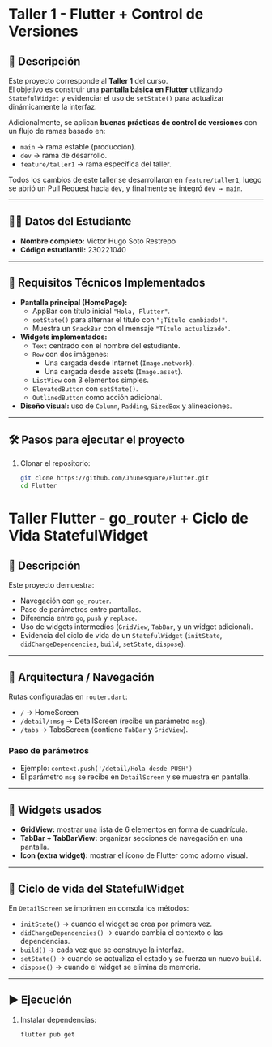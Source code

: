# Taller 1 - Flutter + Control de Versiones

## 📌 Descripción
Este proyecto corresponde al **Taller 1** del curso.  
El objetivo es construir una **pantalla básica en Flutter** utilizando `StatefulWidget` y evidenciar el uso de `setState()` para actualizar dinámicamente la interfaz.  

Adicionalmente, se aplican **buenas prácticas de control de versiones** con un flujo de ramas basado en:
- `main` → rama estable (producción).  
- `dev` → rama de desarrollo.  
- `feature/taller1` → rama específica del taller.  

Todos los cambios de este taller se desarrollaron en `feature/taller1`, luego se abrió un Pull Request hacia `dev`, y finalmente se integró `dev → main`.  

---

## 👨‍🎓 Datos del Estudiante
- **Nombre completo:** Victor Hugo Soto Restrepo  
- **Código estudiantil:** 230221040  

---

## 🚀 Requisitos Técnicos Implementados
- **Pantalla principal (HomePage):**
  - AppBar con título inicial `"Hola, Flutter"`.  
  - `setState()` para alternar el título con `"¡Título cambiado!"`.  
  - Muestra un `SnackBar` con el mensaje `"Título actualizado"`.  
- **Widgets implementados:**
  - `Text` centrado con el nombre del estudiante.  
  - `Row` con dos imágenes:
    - Una cargada desde Internet (`Image.network`).  
    - Una cargada desde assets (`Image.asset`).  
  - `ListView` con 3 elementos simples.  
  - `ElevatedButton` con `setState()`.  
  - `OutlinedButton` como acción adicional.  
- **Diseño visual:** uso de `Column`, `Padding`, `SizedBox` y alineaciones.  

---

## 🛠️ Pasos para ejecutar el proyecto
1. Clonar el repositorio:
   ```bash
   git clone https://github.com/Jhunesquare/Flutter.git
   cd Flutter
#   
# Taller Flutter - go_router + Ciclo de Vida StatefulWidget

## 📌 Descripción
Este proyecto demuestra:
- Navegación con `go_router`.
- Paso de parámetros entre pantallas.
- Diferencia entre `go`, `push` y `replace`.
- Uso de widgets intermedios (`GridView`, `TabBar`, y un widget adicional).
- Evidencia del ciclo de vida de un `StatefulWidget` (`initState`, `didChangeDependencies`, `build`, `setState`, `dispose`).

---

## 🚀 Arquitectura / Navegación
Rutas configuradas en `router.dart`:
- `/` → HomeScreen
- `/detail/:msg` → DetailScreen (recibe un parámetro `msg`).
- `/tabs` → TabsScreen (contiene `TabBar` y `GridView`).

### Paso de parámetros
- Ejemplo: `context.push('/detail/Hola desde PUSH')`
- El parámetro `msg` se recibe en `DetailScreen` y se muestra en pantalla.

---

## 🧩 Widgets usados
- **GridView:** mostrar una lista de 6 elementos en forma de cuadrícula.
- **TabBar + TabBarView:** organizar secciones de navegación en una pantalla.
- **Icon (extra widget):** mostrar el ícono de Flutter como adorno visual.

---

## 🔄 Ciclo de vida del StatefulWidget
En `DetailScreen` se imprimen en consola los métodos:
- `initState()` → cuando el widget se crea por primera vez.
- `didChangeDependencies()` → cuando cambia el contexto o las dependencias.
- `build()` → cada vez que se construye la interfaz.
- `setState()` → cuando se actualiza el estado y se fuerza un nuevo `build`.
- `dispose()` → cuando el widget se elimina de memoria.

---

## ▶️ Ejecución
1. Instalar dependencias:
   ```bash
   flutter pub get
